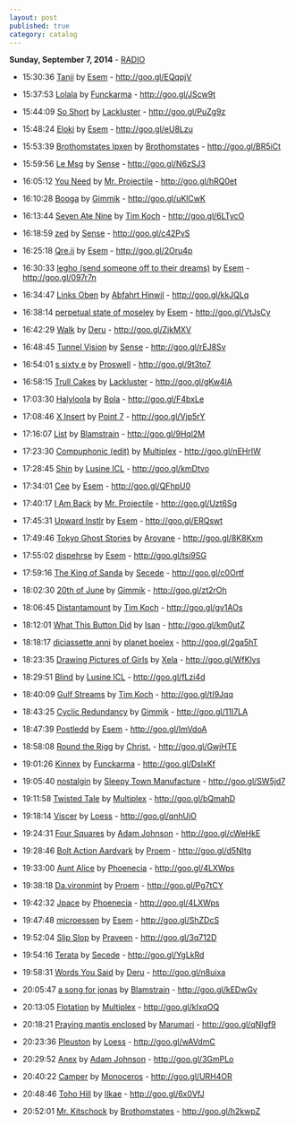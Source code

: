 ```yaml
---
layout: post
published: true
category: catalog
---
```


**Sunday, September  7, 2014** - [RADIO](/2014/09/07/Esem-radio)

*   15:30:36  [Tanji](http://goo.gl/x4RRtE) by [Esem](http://www.last.fm/music/Esem) - http://goo.gl/EQqpjV

*   15:37:53  [Lolala](http://goo.gl/XJlv3E) by [Funckarma](http://www.last.fm/music/Funckarma) - http://goo.gl/JScw9t

*   15:44:09  [So Short](http://goo.gl/k1kqzX) by [Lackluster](http://www.last.fm/music/Lackluster) - http://goo.gl/PuZg9z

*   15:48:24  [Eloki](http://goo.gl/N0c0RW) by [Esem](http://www.last.fm/music/Esem) - http://goo.gl/eU8Lzu

*   15:53:39  [Brothomstates Ipxen](http://goo.gl/iAjF7O) by [Brothomstates](http://www.last.fm/music/Brothomstates) - http://goo.gl/BR5iCt

*   15:59:56  [Le Msg](http://goo.gl/xc4dKL) by [Sense](http://www.last.fm/music/Sense) - http://goo.gl/N6zSJ3

*   16:05:12  [You Need](http://goo.gl/nBfmXT) by [Mr. Projectile](http://www.last.fm/music/Mr.+Projectile) - http://goo.gl/hRQ0et

*   16:10:28  [Booga](http://goo.gl/BrRiAP) by [Gimmik](http://www.last.fm/music/Gimmik) - http://goo.gl/uKlCwK

*   16:13:44  [Seven Ate Nine](http://goo.gl/0Y5vO4) by [Tim Koch](http://www.last.fm/music/Tim+Koch) - http://goo.gl/6LTycO

*   16:18:59  [zed](http://goo.gl/Q4j0Cm) by [Sense](http://www.last.fm/music/Sense) - http://goo.gl/c42PvS

*   16:25:18  [Qre.ii](http://goo.gl/QCH37z) by [Esem](http://www.last.fm/music/Esem) - http://goo.gl/2Oru4p

*   16:30:33  [legho (send someone off to their dreams)](http://goo.gl/zHeFvi) by [Esem](http://www.last.fm/music/Esem) - http://goo.gl/097r7n

*   16:34:47  [Links Oben](http://goo.gl/u7wKe5) by [Abfahrt Hinwil](http://www.last.fm/music/Abfahrt+Hinwil) - http://goo.gl/kkJQLq

*   16:38:14  [perpetual state of moseley](http://goo.gl/WHTfA1) by [Esem](http://www.last.fm/music/Esem) - http://goo.gl/VtJsCy

*   16:42:29  [Walk](http://goo.gl/x1sfCM) by [Deru](http://www.last.fm/music/Deru) - http://goo.gl/ZjkMXV

*   16:48:45  [Tunnel Vision](http://goo.gl/TohgL5) by [Sense](http://www.last.fm/music/Sense) - http://goo.gl/rEJ8Sv

*   16:54:01  [s sixty e](http://goo.gl/umRFmv) by [Proswell](http://www.last.fm/music/Proswell) - http://goo.gl/9t3to7

*   16:58:15  [Trull Cakes](http://goo.gl/hMEiuy) by [Lackluster](http://www.last.fm/music/Lackluster) - http://goo.gl/gKw4lA

*   17:03:30  [Halyloola](http://goo.gl/QuI1MF) by [Bola](http://www.last.fm/music/Bola) - http://goo.gl/F4bxLe

*   17:08:46  [X Insert](http://goo.gl/TIfy7v) by [Point 7](http://www.last.fm/music/Point+7) - http://goo.gl/Vjp5rY

*   17:16:07  [List](http://goo.gl/82uGPy) by [Blamstrain](http://www.last.fm/music/Blamstrain) - http://goo.gl/9Hql2M

*   17:23:30  [Compuphonic (edit)](http://goo.gl/xQD45h) by [Multiplex](http://www.last.fm/music/Multiplex) - http://goo.gl/nEHrIW

*   17:28:45  [Shin](http://goo.gl/M9mmiG) by [Lusine ICL](http://www.last.fm/music/Lusine+ICL) - http://goo.gl/kmDtvo

*   17:34:01  [Cee](http://goo.gl/v6Y3u8) by [Esem](http://www.last.fm/music/Esem) - http://goo.gl/QFhpU0

*   17:40:17  [I Am Back](http://goo.gl/R9LeXe) by [Mr. Projectile](http://www.last.fm/music/Mr.+Projectile) - http://goo.gl/Uzt6Sg

*   17:45:31  [Upward Instlr](http://goo.gl/PgaV5v) by [Esem](http://www.last.fm/music/Esem) - http://goo.gl/ERQswt

*   17:49:46  [Tokyo Ghost Stories](http://goo.gl/t79pcT) by [Arovane](http://www.last.fm/music/Arovane) - http://goo.gl/8K8Kxm

*   17:55:02  [dispehrse](http://goo.gl/hLH9ai) by [Esem](http://www.last.fm/music/Esem) - http://goo.gl/tsi9SG

*   17:59:16  [The King of Sanda](http://goo.gl/1qbxJl) by [Secede](http://www.last.fm/music/Secede) - http://goo.gl/c0Ortf

*   18:02:30  [20th of June](http://goo.gl/MfjOPS) by [Gimmik](http://www.last.fm/music/Gimmik) - http://goo.gl/zt2rOh

*   18:06:45  [Distantamount](http://goo.gl/Qjx8wH) by [Tim Koch](http://www.last.fm/music/Tim+Koch) - http://goo.gl/gv1AOs

*   18:12:01  [What This Button Did](http://goo.gl/6MGHvr) by [Isan](http://www.last.fm/music/Isan) - http://goo.gl/km0utZ

*   18:18:17  [diciassette anni](http://goo.gl/S1Rfui) by [planet boelex](http://www.last.fm/music/planet+boelex) - http://goo.gl/2ga5hT

*   18:23:35  [Drawing Pictures of Girls](http://goo.gl/ii96ti) by [Xela](http://www.last.fm/music/Xela) - http://goo.gl/WfKlys

*   18:29:51  [Blind](http://goo.gl/Gog55N) by [Lusine ICL](http://www.last.fm/music/Lusine+ICL) - http://goo.gl/fLzi4d

*   18:40:09  [Gulf Streams](http://goo.gl/hkrxx2) by [Tim Koch](http://www.last.fm/music/Tim+Koch) - http://goo.gl/tI9Jqq

*   18:43:25  [Cyclic Redundancy](http://goo.gl/oNcId7) by [Gimmik](http://www.last.fm/music/Gimmik) - http://goo.gl/11I7LA

*   18:47:39  [Postledd](http://goo.gl/2RXpvj) by [Esem](http://www.last.fm/music/Esem) - http://goo.gl/ImVdoA

*   18:58:08  [Round the Rigg](http://goo.gl/7Wk5V4) by [Christ.](http://www.last.fm/music/Christ.) - http://goo.gl/GwjHTE

*   19:01:26  [Kinnex](http://goo.gl/Zv3vG1) by [Funckarma](http://www.last.fm/music/Funckarma) - http://goo.gl/DslxKf

*   19:05:40  [nostalgin](http://goo.gl/lgopuh) by [Sleepy Town Manufacture](http://www.last.fm/music/Sleepy+Town+Manufacture) - http://goo.gl/SW5jd7

*   19:11:58  [Twisted Tale](http://goo.gl/KCpSkL) by [Multiplex](http://www.last.fm/music/Multiplex) - http://goo.gl/bQmahD

*   19:18:14  [Viscer](http://goo.gl/gR9mhD) by [Loess](http://www.last.fm/music/Loess) - http://goo.gl/qnhUiO

*   19:24:31  [Four Squares](http://goo.gl/OLRtJk) by [Adam Johnson](http://www.last.fm/music/Adam+Johnson) - http://goo.gl/cWeHkE

*   19:28:46  [Bolt Action Aardvark](http://goo.gl/etPxg0) by [Proem](http://www.last.fm/music/Proem) - http://goo.gl/d5Nltg

*   19:33:00  [Aunt Alice](http://goo.gl/TslmNH) by [Phoenecia](http://www.last.fm/music/Phoenecia) - http://goo.gl/4LXWps

*   19:38:18  [Da.vironmint](http://goo.gl/0SA6EF) by [Proem](http://www.last.fm/music/Proem) - http://goo.gl/Pg7tCY

*   19:42:32  [Jpace](http://goo.gl/y0tsih) by [Phoenecia](http://www.last.fm/music/Phoenecia) - http://goo.gl/4LXWps

*   19:47:48  [microessen](http://goo.gl/MeAytn) by [Esem](http://www.last.fm/music/Esem) - http://goo.gl/ShZDcS

*   19:52:04  [Slip Slop](http://goo.gl/hO3594) by [Praveen](http://www.last.fm/music/Praveen) - http://goo.gl/3q712D

*   19:54:16  [Terata](http://goo.gl/2PAqNw) by [Secede](http://www.last.fm/music/Secede) - http://goo.gl/YgLkRd

*   19:58:31  [Words You Said](http://goo.gl/QAS9FQ) by [Deru](http://www.last.fm/music/Deru) - http://goo.gl/n8uixa

*   20:05:47  [a song for jonas](http://goo.gl/eC9ItX) by [Blamstrain](http://www.last.fm/music/Blamstrain) - http://goo.gl/kEDwGv

*   20:13:05  [Flotation](http://goo.gl/xwVDnG) by [Multiplex](http://www.last.fm/music/Multiplex) - http://goo.gl/kIxqOQ

*   20:18:21  [Praying mantis enclosed](http://goo.gl/GRQ1wf) by [Marumari](http://www.last.fm/music/Marumari) - http://goo.gl/qNIgf9

*   20:23:36  [Pleuston](http://goo.gl/MCdItf) by [Loess](http://www.last.fm/music/Loess) - http://goo.gl/wAVdmC

*   20:29:52  [Anex](http://goo.gl/vYjQWa) by [Adam Johnson](http://www.last.fm/music/Adam+Johnson) - http://goo.gl/3GmPLo

*   20:40:22  [Camper](http://goo.gl/XRJkK4) by [Monoceros](http://www.last.fm/music/Monoceros) - http://goo.gl/URH4OR

*   20:48:46  [Toho Hill](http://goo.gl/wWg6ji) by [Ilkae](http://www.last.fm/music/Ilkae) - http://goo.gl/6x0VfJ

*   20:52:01  [Mr. Kitschock](http://goo.gl/Cr3SM1) by [Brothomstates](http://www.last.fm/music/Brothomstates) - http://goo.gl/h2kwpZ

